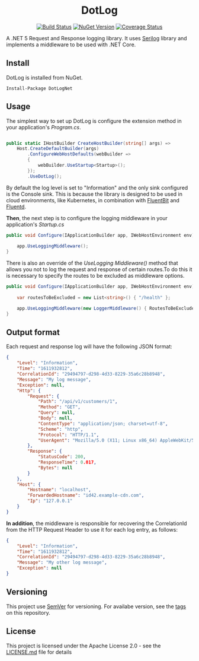 <div align="center">

# DotLog

[![Build Status](https://github.com/riccardotzr/dotlog/workflows/publish/badge.svg)](https://github.com/riccardotzr/ghealth/actions)
[![NuGet Version](https://img.shields.io/nuget/v/DotLogNet.svg)](https://www.nuget.org/packages/DotLogNet/)
[![Coverage Status](https://coveralls.io/repos/github/riccardotzr/dotlog/badge.svg?branch=main)](https://coveralls.io/github/riccardotzr/dotlog?branch=main)

</div>

A .NET 5 Request and Response logging library. It uses [Serilog](https://github.com/serilog/serilog) library and implements a middleware to be used with .NET Core.

## Install
DotLog is installed from NuGet.

```
Install-Package DotLogNet
```

## Usage

The simplest way to set up DotLog is configure the extension method in your application's _Program.cs_.

```csharp

public static IHostBuilder CreateHostBuilder(string[] args) =>
    Host.CreateDefaultBuilder(args)
        .ConfigureWebHostDefaults(webBuilder =>
        {
            webBuilder.UseStartup<Startup>();
        });
        .UseDotLog();

```
By default the log level is set to "Information" and the only sink configured is the Console sink. This is because the library is designed to be used in cloud environments, like Kubernetes, in combination with [FluentBit](https://fluentbit.io/) and [Fluentd](https://www.fluentd.org/).

**Then**, the next step is to configure the logging middleware in your application's _Startup.cs_

```csharp
public void Configure(IApplicationBuilder app, IWebHostEnvironment env) {
    
    app.UseLoggingMiddleware();
} 
```

There is also an override of the _UseLogging Middleware()_ method that allows you not to log the request and response of certain routes.To do this it is necessary to specify the routes to be excluded as middleware options.

```csharp
public void Configure(IApplicationBuilder app, IWebHostEnvironment env) {
    
    var routesToBeExcluded = new List<string>() { "/health" };

    app.UseLoggingMiddleware(new LoggerMiddleware() { RoutesToBeExcluded = routesToBeExcluded });
}
```

## Output format

Each request and response log will have the following JSON format:

```json
{
    "Level": "Information",
    "Time": "1611932812",
    "CorrelationId": "29494797-d298-4d33-8229-35a6c28b8948",
    "Message": "My log message",
    "Exception": null,
    "Http": {
        "Request": {
            "Path": "/api/v1/customers/1",
            "Method": "GET",
            "Query": null,
            "Body": null,
            "ContentType": "application/json; charset=utf-8",
            "Scheme": "http",
            "Protocol": "HTTP/1.1",
            "UserAgent": "Mozilla/5.0 (X11; Linux x86_64) AppleWebKit/537.36 (KHTML, like Gecko) Chrome/51.0.2704.103 Safari/537.36"
        },
        "Response": {
            "StatusCode": 200,
            "ResponseTime": 0.017,
            "Bytes": null
        }
    },
    "Host": {
        "Hostname": "localhost",
        "ForwardedHostname": "id42.example-cdn.com",
        "Ip": "127.0.0.1"
    }
}
```

**In addition**, the middleware is responsible for recovering the CorrelationId from the HTTP Request Header to use it for each log entry, as follows:

```json
{
    "Level": "Information",
    "Time": "1611932812",
    "CorrelationId": "29494797-d298-4d33-8229-35a6c28b8948",
    "Message": "My other log message",
    "Exception": null
}
```

## Versioning

This project use [SemVer](https://semver.org/) for versioning. For availabe version, see the [tags](https://github.com/riccardotzr/dotlog/tags) on this repository.

## License

This project is licensed under the Apache License 2.0 - see the [LICENSE.md](LICENSE.md)
file for details